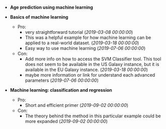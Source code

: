 - **Age prediction using machine learning**


- **Basics of machine learning**
  - Pro:
    - very straightforward tutorial (*2019-03-08 00:00:00*)
    - This was a helpful example for how machine learning can be applied to a real-world dataset. (*2019-03-18 00:00:00*)
    - Easy way to use machine learning (*2019-07-06 00:00:00*)
  - Con:
    - Add more info on how to access the SVM Classifier tool. This tool does not seem to be available in the US Galaxy instance, but it is available in the EU Galaxy instance. (*2019-03-18 00:00:00*)
    - maybe more information or link for understand each advanced parameters (*2019-07-06 00:00:00*)

- **Machine learning: classification and regression**
  - Pro:
    - Short and efficient primer (*2019-09-02 00:00:00*)
  - Con:
    - The theory behind the method in this particular example could be more expanded (*2019-09-02 00:00:00*)


